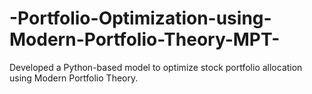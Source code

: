 # -Portfolio-Optimization-using-Modern-Portfolio-Theory-MPT-
Developed a Python-based model to optimize stock portfolio allocation using Modern Portfolio Theory.
